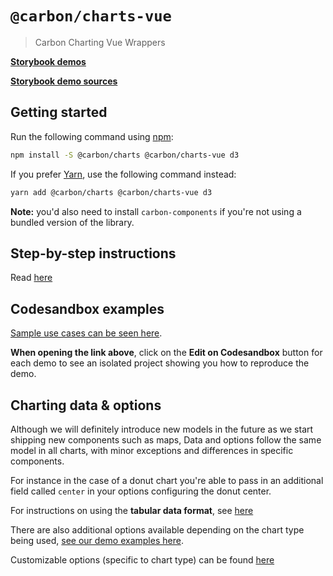 # `@carbon/charts-vue`

> Carbon Charting Vue Wrappers

**[Storybook demos](https://carbon-design-system.github.io/carbon-charts/vue)**

**[Storybook demo sources](https://github.com/carbon-design-system/carbon-charts/tree/master/packages/core/demo/data)**

## Getting started

Run the following command using [npm](https://www.npmjs.com/):

```bash
npm install -S @carbon/charts @carbon/charts-vue d3
```

If you prefer [Yarn](https://yarnpkg.com/en/), use the following command
instead:

```bash
yarn add @carbon/charts @carbon/charts-vue d3
```

**Note:** you'd also need to install `carbon-components` if you're not using a bundled version of the library.

## Step-by-step instructions

Read [here](https://carbon-design-system.github.io/carbon-charts/?path=/story/docs-getting-started--vue)

## Codesandbox examples

[Sample use cases can be seen here](https://carbon-design-system.github.io/carbon-charts/vue).

**When opening the link above**, click on the **Edit on Codesandbox** button for each demo to see an isolated project showing you how to reproduce the demo.

## Charting data & options

Although we will definitely introduce new models in the future as we start shipping new components such as maps, Data and options follow the same model in all charts, with minor exceptions and differences in specific components.

For instance in the case of a donut chart you're able to pass in an additional field called `center` in your options configuring the donut center.

For instructions on using the **tabular data format**, see [here](https://carbon-design-system.github.io/carbon-charts/?path=/story/docs-tutorials--tabular-data-format)

There are also additional options available depending on the chart type being used, [see our demo examples here](https://github.com/carbon-design-system/carbon-charts/tree/master/packages/core/demo/data).

Customizable options (specific to chart type) can be found [here](https://carbon-design-system.github.io/carbon-charts/documentation/modules/_interfaces_charts_.html)
